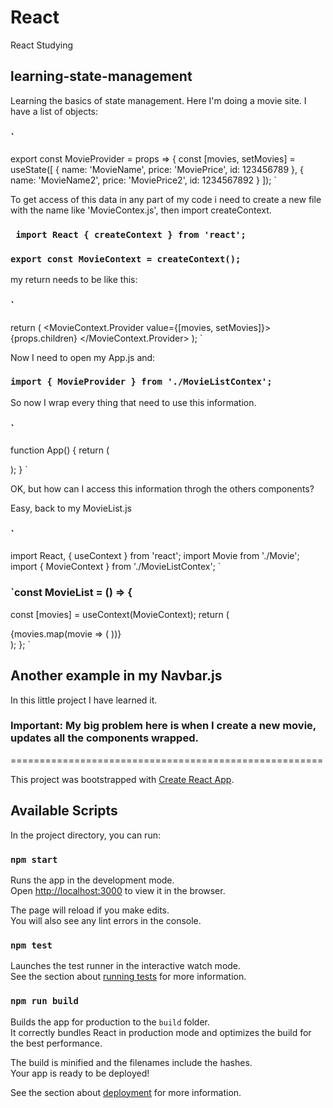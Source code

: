 # React
React Studying

## learning-state-management
Learning the basics of state management. Here I'm doing a movie site. I have a list of objects:

### `
export const MovieProvider = props => {
  const [movies, setMovies] = useState([
{
  name: 'MovieName',
  price: 'MoviePrice',
  id: 123456789
},
{
  name: 'MovieName2',
  price: 'MoviePrice2',
  id: 1234567892
}
]);
`

To get access of this data in any part of my code i need to create a new file with the name like 'MovieContex.js', then import createContext.

### ` import React { createContext } from 'react';`

### `export const MovieContext = createContext();`

my return needs to be like this:
### `
return (
<MovieContext.Provider value={[movies, setMovies]}>
  {props.children}
</MovieContext.Provider>
);
  `


Now I need to open my App.js and:
### `import { MovieProvider } from './MovieListContex';`

So now I wrap every thing that need to use this information.
### `
function App() {
  return (
    <MovieProvider>
      <div className='App'>
        <Navbar />
        <MovieList />
      </div>
    </MovieProvider>
  );
}
`

OK, but how can I access this information throgh the others components?

Easy, back to my MovieList.js
### `
import React, { useContext } from 'react';
import Movie from './Movie';
import { MovieContext } from './MovieListContex';
`

### `const MovieList = () => {
  const [movies] = useContext(MovieContext);
  return (
    <div>
      {movies.map(movie => (
        <Movie name={movie.name} price={movie.price} key={movie.id} />
      ))}
    </div>
  );
};
`

## Another example in my Navbar.js

In this little project I have learned it.

### Important: My big problem here is when I create a new movie, updates all the components wrapped.

======================================================

This project was bootstrapped with [Create React App](https://github.com/facebook/create-react-app).

## Available Scripts

In the project directory, you can run:

### `npm start`

Runs the app in the development mode.<br>
Open [http://localhost:3000](http://localhost:3000) to view it in the browser.

The page will reload if you make edits.<br>
You will also see any lint errors in the console.

### `npm test`

Launches the test runner in the interactive watch mode.<br>
See the section about [running tests](https://facebook.github.io/create-react-app/docs/running-tests) for more information.

### `npm run build`

Builds the app for production to the `build` folder.<br>
It correctly bundles React in production mode and optimizes the build for the best performance.

The build is minified and the filenames include the hashes.<br>
Your app is ready to be deployed!

See the section about [deployment](https://facebook.github.io/create-react-app/docs/deployment) for more information.